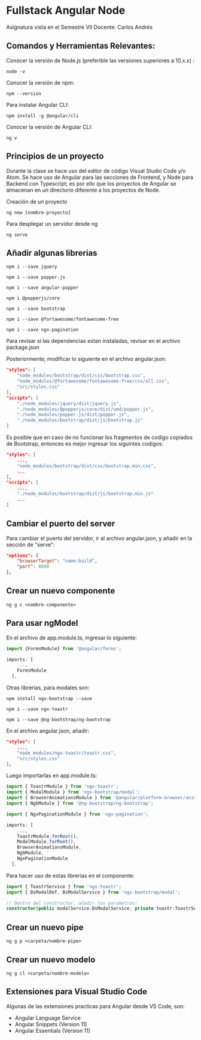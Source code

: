 # Fullstack Angular Node

Asignatura vista en el Semestre VII
Docente: Carlos Andrés


## Comandos y Herramientas Relevantes:

Conocer la versión de Node.js (preferible las versiones superiores a 10.x.x) :
```
node -v
```

Conocer la versión de npm:
```
npm --version
```

Para instalar Angular CLI:
```
npm install -g @angular/cli
```

Conocer la versión de Angular CLI:
```
ng v
```
  
  
## Principios de un proyecto

Durante la clase se hace uso del editor de código Visual Studio Code y/o Atom. Se hace uso de Angular para las secciones de Frontend, y Node para Backend con Typescript; es por ello que los proyectos de Angular se almacenan en un directorio diferente a los proyectos de Node.

Creación de un proyecto
```
ng new [nombre-proyecto]
```

Para desplegar un servidor desde ng
```
ng serve
```
  
  
## Añadir algunas librerias
```
npm i --save jquery
```
```
npm i --save popper.js
```
```
npm i --save angular-popper
```
```
npm i @popperjs/core
```
```
npm i --save bootstrap
```
```
npm i --save @fortawesome/fontawesome-free
```
```
npm i --save ngx-pagination
```
Para revisar si las dependencias estan instaladas, revisar en el archivo package.json  
  
Posteriormente, modificar lo siguiente en el archivo angular.json:
```json
"styles": [
    "node_modules/bootstrap/dist/css/bootstrap.css",
    "node_modules/@fortawesome/fontawesome-free/css/all.css",
    "src/styles.css"
],
"scripts": [
    "./node_modules/jquery/dist/jquery.js",
    "./node_modules/@popperjs/core/dist/umd/popper.js",
    "./node_modules/popper.js/dist/popper.js",
    "./node_modules/bootstrap/dist/js/bootstrap.js"
]
```
Es posible que en caso de no funcionar los fragmentos de codigo copiados de Bootstrap, entonces es mejor ingresar los siguintes codigos:
```json
"styles": [
    ...,
    "node_modules/bootstrap/dist/css/bootstrap.min.css",
    ...
],
"scripts": [
    ...,
    "./node_modules/bootstrap/dist/js/bootstrap.min.js"
    ...
]
```

## Cambiar el puerto del server

Para cambiar el puerto del servidor, ir al archivo angular.json, y añadir en la sección de "serve":
```json
"options": {
    "browserTarget": "name:build",
    "port": 8098
},
```


## Crear un nuevo componente

```
ng g c <nombre-componente>
```

## Para usar ngModel
En el archivo de app.module.ts, ingresar lo siguiente:
```typescript
import {FormsModule} from '@angular/forms';
```
```typescript
imports: [
    ...,
    FormsModule
  ],
```


Otras librerias, para modales son:
```
npm install ngx-bootstrap --save
```
```
npm i --save ngx-toastr
```
```
npm i --save @ng-bootstrap/ng-bootstrap
```


En el archivo angular.json, añadir:
```json
"styles": [
    ...,
    "node_modules/ngx-toastr/toastr.css",
    "src/styles.css"
],
```
Luego importarlas en app.module.ts:
```typescript
import { ToastrModule } from 'ngx-toastr';
import { ModalModule } from 'ngx-bootstrap/modal';
import { BrowserAnimationsModule } from '@angular/platform-browser/animations';
import { NgbModule } from '@ng-bootstrap/ng-bootstrap';

import { NgxPaginationModule } from 'ngx-pagination';

imports: [
    ...,
    ToastrModule.forRoot(),
    ModalModule.forRoot(),
    BrowserAnimationsModule,
    NgbModule,
    NgxPaginationModule
  ],
```

Para hacer uso de estas librerias en el componente:
```typescript
import { ToastrService } from 'ngx-toastr';
import { BsModalRef, BsModalService } from 'ngx-bootstrap/modal';

// Dentro del constructor, añadir los parametros:
constructor(public modalService:BsModalService, private toastr:ToastrService) {...}
```

## Crear un nuevo pipe

```
ng g p <carpeta/nombre-pipe>
```

## Crear un nuevo modelo

```
ng g cl <carpeta/nombre-modelo>
```




## Extensiones para Visual Studio Code

Algunas de las extensiones practicas para Angular desde VS Code, son:

- Angular Language Service
- Angular Snippets (Version 11)
- Angular Essentials (Version 11)